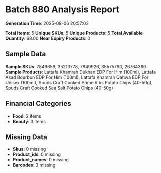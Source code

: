 # Batch 880 Analysis Report

**Generation Time**: 2025-08-06 20:57:03

**Total Items**: 5
**Unique SKUs**: 5
**Unique Products**: 5
**Total Available Quantity**: 68.00
**Near Expiry Products**: 0

## Sample Data
**Sample SKUs**: 7849659, 35213778, 7849926, 35575790, 26764360
**Sample Products**: Lattafa Khamrah Dukhan EDP For Him (100ml), Lattafa Asad Bourbon EDP For Him (100ml), Lattafa Khamrah Qahwa EDP For Unisex (100ml), Spuds Craft Cooked Prime Ribs Potato Chips (40-50g), Spuds Craft Cooked Sea Salt Potato Chips (40-50g)

## Financial Categories
- **Food**: 2 items
- **Beauty**: 3 items

## Missing Data
- **Skus**: 0 missing
- **Product_ids**: 0 missing
- **Product_names**: 0 missing
- **Barcodes**: 3 missing
